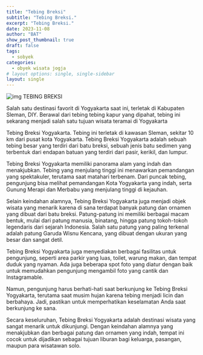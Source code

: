 ```yaml
---
title: "Tebing Breksi"
subtitle: "Tebing Breksi."
excerpt: "Tebing Breksi."
date: 2023-11-08
author: "BAT"
show_post_thumbnail: true
draft: false
tags:
  - sobyek
categories:
  - obyek wisata jogja
# layout options: single, single-sidebar
layout: single
---
```


![img](https://aceapugtar.cloudimg.io/beningabaditransport.com/uploads/tebing-breksi-wisata-murah-jogja.jpg?h=300&radius=25&force_format=png&)
TEBING BREKSI

Salah satu destinasi favorit di Yogyakarta saat ini, terletak di Kabupaten Sleman, DIY. Berawal dari tebing tebing kapur yang dipahat, tebing ini sekarang menjadi salah satu tujuan wisata teramai di Yogyakarta

Tebing Breksi Yogyakarta. Tebing ini terletak di kawasan Sleman, sekitar 10 km dari pusat kota Yogyakarta. Tebing Breksi Yogyakarta adalah sebuah tebing besar yang terdiri dari batu breksi, sebuah jenis batu sedimen yang terbentuk dari endapan batuan yang terdiri dari pasir, kerikil, dan lumpur.

Tebing Breksi Yogyakarta memiliki panorama alam yang indah dan menakjubkan. Tebing yang menjulang tinggi ini menawarkan pemandangan yang spektakuler, terutama saat matahari terbenam. Dari puncak tebing, pengunjung bisa melihat pemandangan Kota Yogyakarta yang indah, serta Gunung Merapi dan Merbabu yang menjulang tinggi di kejauhan.

Selain keindahan alamnya, Tebing Breksi Yogyakarta juga menjadi objek wisata yang menarik karena di sana terdapat banyak patung dan ornamen yang dibuat dari batu breksi. Patung-patung ini memiliki berbagai macam bentuk, mulai dari patung manusia, binatang, hingga patung tokoh-tokoh legendaris dari sejarah Indonesia. Salah satu patung yang paling terkenal adalah patung Garuda Wisnu Kencana, yang dibuat dengan ukuran yang besar dan sangat detil.

Tebing Breksi Yogyakarta juga menyediakan berbagai fasilitas untuk pengunjung, seperti area parkir yang luas, toilet, warung makan, dan tempat duduk yang nyaman. Ada juga beberapa spot foto yang diatur dengan baik untuk memudahkan pengunjung mengambil foto yang cantik dan Instagramable.

Namun, pengunjung harus berhati-hati saat berkunjung ke Tebing Breksi Yogyakarta, terutama saat musim hujan karena tebing menjadi licin dan berbahaya. Jadi, pastikan untuk memperhatikan keselamatan Anda saat berkunjung ke sana.

Secara keseluruhan, Tebing Breksi Yogyakarta adalah destinasi wisata yang sangat menarik untuk dikunjungi. Dengan keindahan alamnya yang menakjubkan dan berbagai patung dan ornamen yang indah, tempat ini cocok untuk dijadikan sebagai tujuan liburan bagi keluarga, pasangan, maupun para wisatawan solo.

